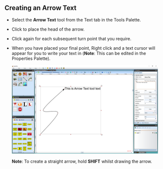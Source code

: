 ## Creating an Arrow Text 

 - Select the **Arrow Text** tool from the Text tab in the Tools Palette.
 - Click to place the head of the arrow.
 - Click again for each subsequent turn point that you require.
 - When you have placed your final point, Right click and a text cursor will appear for you to write your text in (**Note**: This can be edited in the Properties Palette).

    ![Adding_Text_to_the_Text_Arrow](./assets/Adding_Text_to_the_Text_Arrow.png)

    **Note**: To create a straight arrow, hold **SHIFT** whilst drawing the arrow.